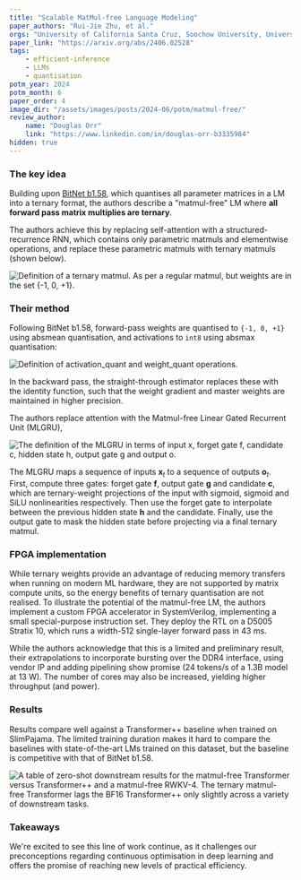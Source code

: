 ```yaml
---
title: "Scalable MatMul-free Language Modeling"
paper_authors: "Rui-Jie Zhu, et al."
orgs: "University of California Santa Cruz, Soochow University, University of California Davis, LuxiTech"
paper_link: "https://arxiv.org/abs/2406.02528"
tags:
    - efficient-inference
    - LLMs
    - quantisation
potm_year: 2024
potm_month: 6
paper_order: 4
image_dir: "/assets/images/posts/2024-06/potm/matmul-free/"
review_author:
    name: "Douglas Orr"
    link: "https://www.linkedin.com/in/douglas-orr-b3335984"
hidden: true
---
```


### The key idea

Building upon [BitNet b1.58](papers-of-the-month/low-rank-galore-and-1_58-bit-weights/#the-era-of-1-bit-llms-all-large-language-models-are-in-158-bits), which quantises all parameter matrices in a LM into a ternary format, the authors describe a "matmul-free" LM where **all forward pass matrix multiplies are ternary**.

The authors achieve this by replacing self-attention with a structured-recurrence RNN, which contains only parametric matmuls and elementwise operations, and replace these parametric matmuls with ternary matmuls (shown below).

<img src="{{ page.image_dir | append: 'ternary-matmul.png' | relative_url }}" alt="Definition of a ternary matmul. As per a regular matmul, but weights are in the set {-1, 0, +1}.">

### Their method

Following BitNet b1.58, forward-pass weights are quantised to `{-1, 0, +1}` using absmean quantisation, and activations to `int8` using absmax quantisation:

<img src="{{ page.image_dir | append: 'algorithm.png' | relative_url }}" alt="Definition of activation_quant and weight_quant operations." class="constrained_img">

In the backward pass, the straight-through estimator replaces these with the identity function, such that the weight gradient and master weights are maintained in higher precision.

The authors replace attention with the Matmul-free Linear Gated Recurrent Unit (MLGRU),

<img src="{{ page.image_dir | append: 'mlgru.png' | relative_url }}" alt="The definition of the MLGRU in terms of input x, forget gate f, candidate c, hidden state h, output gate g and output o." class="constrained_img_small">

The MLGRU maps a sequence of inputs $\boldsymbol{x}_t$ to a sequence of outputs $\boldsymbol{o}_t$. First, compute three gates: forget gate $\boldsymbol{f}$, output gate $\boldsymbol{g}$ and candidate $\boldsymbol{c}$, which are ternary-weight projections of the input with sigmoid, sigmoid and SiLU nonlinearities respectively. Then use the forget gate to interpolate between the previous hidden state $\boldsymbol{h}$ and the candidate. Finally, use the output gate to mask the hidden state before projecting via a final ternary matmul.

### FPGA implementation

While ternary weights provide an advantage of reducing memory transfers when running on modern ML hardware, they are not supported by matrix compute units, so the energy benefits of ternary quantisation are not realised. To illustrate the potential of the matmul-free LM, the authors implement a custom FPGA accelerator in SystemVerilog, implementing a small special-purpose instruction set. They deploy the RTL on a D5005 Stratix 10, which runs a width-512 single-layer forward pass in 43 ms.

While the authors acknowledge that this is a limited and preliminary result, their extrapolations to incorporate bursting over the DDR4 interface, using vendor IP and adding pipelining show promise (24 tokens/s of a 1.3B model at 13 W). The number of cores may also be increased, yielding higher throughput (and power).

### Results

Results compare well against a Transformer++ baseline when trained on SlimPajama. The limited training duration makes it hard to compare the baselines with state-of-the-art LMs trained on this dataset, but the baseline is competitive with that of BitNet b1.58.

<img src="{{ page.image_dir | append: 'zeroshot.png' | relative_url }}" alt="A table of zero-shot downstream results for the matmul-free Transformer versus Transformer++ and a matmul-free RWKV-4. The ternary matmul-free Transformer lags the BF16 Transformer++ only slightly across a variety of downstream tasks.">

### Takeaways

We're excited to see this line of work continue, as it challenges our preconceptions regarding continuous optimisation in deep learning and offers the promise of reaching new levels of practical efficiency.
